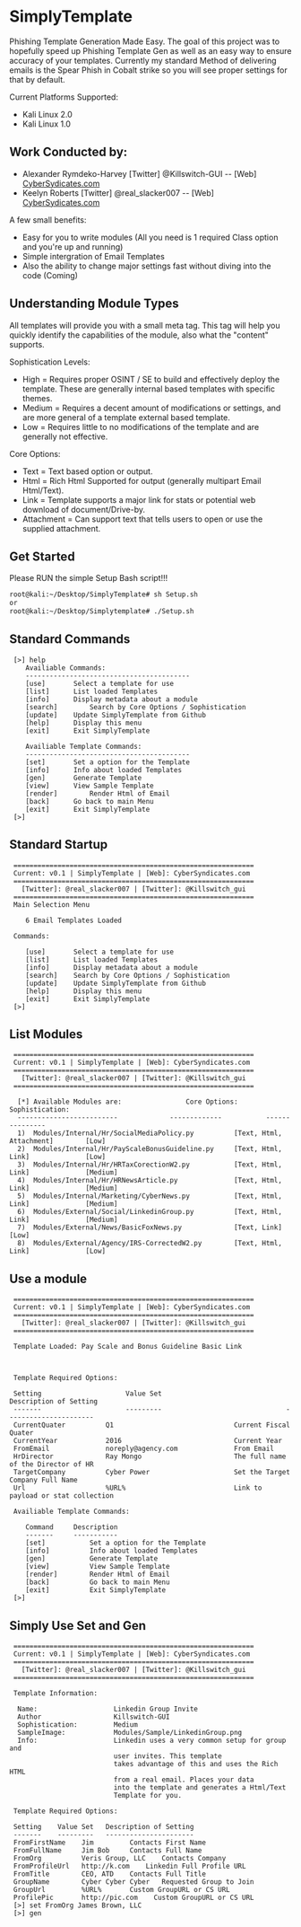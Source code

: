 # SimplyTemplate

Phishing Template Generation Made Easy. The goal of this project was to hopefully speed up Phishing 
Template Gen as well as an easy way to ensure accuracy of your templates. Currently my standard Method
of delivering emails is the Spear Phish in Cobalt strike so you will see proper settings for that by default. 


Current Platforms Supported:
* Kali Linux 2.0
* Kali Linux 1.0

Work Conducted by:
----------------------------------------------
* Alexander Rymdeko-Harvey [Twitter] @Killswitch-GUI -- [Web] [CyberSydicates.com](http://cybersyndicates.com)
* Keelyn Roberts [Twitter] @real_slacker007 -- [Web] [CyberSydicates.com](http://cybersyndicates.com)

A few small benefits:
- Easy for you to write modules (All you need is 1 required Class option and you're up and running)
- Simple intergration of Email Templates
- Also the ability to change major settings fast without diving into the code (Coming)

## Understanding Module Types
All templates will provide you with a small meta tag. This tag will help you quickly identify the 
capabilities of the module, also what the "content" supports.

Sophistication Levels:
- High = Requires proper OSINT / SE to build and effectively deploy the template. These are generally internal based templates with specific themes.
- Medium = Requires a decent amount of modifications or settings, and are more general of a template external based template.
- Low = Requires little to no modifications of the template and are generally not effective.

Core Options:
- Text = Text based option or output.
- Html = Rich Html Supported for output (generally multipart Email Html/Text).
- Link = Template supports a major link for stats or potential web download of document/Drive-by.
- Attachment = Can support text that tells users to open or use the supplied attachment.

## Get Started
Please RUN the simple Setup Bash script!!!
```Bash
root@kali:~/Desktop/SimplyTemplate# sh Setup.sh
or
root@kali:~/Desktop/Simplytemplate# ./Setup.sh
```
## Standard Commands
```
 [>] help
	Availiable Commands:
	-----------------------------------------
	[use]		Select a template for use
	[list]		List loaded Templates
	[info]		Display metadata about a module
	[search]		Search by Core Options / Sophistication
	[update]	Update SimplyTemplate from Github
	[help]		Display this menu
	[exit]		Exit SimplyTemplate

	Availiable Template Commands:
	-----------------------------------------
	[set]		Set a option for the Template
	[info]		Info about loaded Templates
	[gen]		Generate Template
	[view]		View Sample Template
	[render]		Render Html of Email
	[back]		Go back to main Menu
	[exit]		Exit SimplyTemplate
 [>] 
```

## Standard Startup
```
 ============================================================
 Current: v0.1 | SimplyTemplate | [Web]: CyberSyndicates.com
 ============================================================
   [Twitter]: @real_slacker007 | [Twitter]: @Killswitch_gui
 ============================================================
 Main Selection Menu

	6 Email Templates Loaded

 Commands:

	[use]		Select a template for use
	[list]		List loaded Templates
	[info]		Display metadata about a module
	[search]	Search by Core Options / Sophistication
	[update]	Update SimplyTemplate from Github
	[help]		Display this menu
	[exit]		Exit SimplyTemplate
 [>] 
```
## List Modules
```
 ============================================================
 Current: v0.1 | SimplyTemplate | [Web]: CyberSyndicates.com
 ============================================================
   [Twitter]: @real_slacker007 | [Twitter]: @Killswitch_gui
 ============================================================

  [*] Available Modules are:				Core Options:			Sophistication:
  -------------------------				-------------			---------------
  1)  Modules/Internal/Hr/SocialMediaPolicy.py          [Text, Html, Attachment]        [Low]
  2)  Modules/Internal/Hr/PayScaleBonusGuideline.py     [Text, Html, Link]              [Low]
  3)  Modules/Internal/Hr/HRTaxCorectionW2.py           [Text, Html, Link]              [Medium]
  4)  Modules/Internal/Hr/HRNewsArticle.py              [Text, Html, Link]              [Medium]
  5)  Modules/Internal/Marketing/CyberNews.py           [Text, Html, Link]              [Medium]
  6)  Modules/External/Social/LinkedinGroup.py          [Text, Html, Link]              [Medium]
  7)  Modules/External/News/BasicFoxNews.py             [Text, Link]                    [Low]
  8)  Modules/External/Agency/IRS-CorrectedW2.py        [Text, Html, Link]              [Low]
```
## Use a module
```
 ============================================================
 Current: v0.1 | SimplyTemplate | [Web]: CyberSyndicates.com
 ============================================================
   [Twitter]: @real_slacker007 | [Twitter]: @Killswitch_gui
 ============================================================

 Template Loaded: Pay Scale and Bonus Guideline Basic Link



 Template Required Options:

 Setting		             Value Set			                     Description of Setting
 -------		             ---------			                     ----------------------
 CurrentQuater          Q1                              Current Fiscal Quater
 CurrentYear            2016                            Current Year
 FromEmail              noreply@agency.com              From Email
 HrDirector             Ray Mongo                       The full name of the Director of HR
 TargetCompany          Cyber Power                     Set the Target Company Full Name
 Url                    %URL%                           Link to payload or stat collection

 Availiable Template Commands:

	Command		Description
	-------		-----------
	[set]           Set a option for the Template
	[info]          Info about loaded Templates
	[gen]           Generate Template
	[view]          View Sample Template
	[render]        Render Html of Email
	[back]          Go back to main Menu
	[exit]          Exit SimplyTemplate
 [>] 
 ```
## Simply Use Set and Gen
```
 ============================================================
 Current: v0.1 | SimplyTemplate | [Web]: CyberSyndicates.com
 ============================================================
   [Twitter]: @real_slacker007 | [Twitter]: @Killswitch_gui
 ============================================================

 Template Information:

  Name:                   Linkedin Group Invite
  Author                  Killswitch-GUI
  Sophistication:         Medium
  SampleImage:            Modules/Sample/LinkedinGroup.png
  Info:                   Linkedin uses a very common setup for group and
                          user invites. This template
                          takes advantage of this and uses the Rich HTML
                          from a real email. Places your data
                          into the template and generates a Html/Text
                          Template for you.

 Template Required Options:

 Setting    Value Set   Description of Setting
 -------    ---------   ----------------------
 FromFirstName    Jim         Contacts First Name
 FromFullName     Jim Bob     Contacts Full Name
 FromOrg          Veris Group, LLC    Contacts Company
 FromProfileUrl   http://k.com    Linkedin Full Profile URL
 FromTitle        CEO, ATD    Contacts Full Title
 GroupName        Cyber Cyber Cyber   Requested Group to Join
 GroupUrl         %URL%       Custom GroupURL or CS URL
 ProfilePic       http://pic.com    Custom GroupURL or CS URL
 [>] set FromOrg James Brown, LLC
 [>] gen
```
